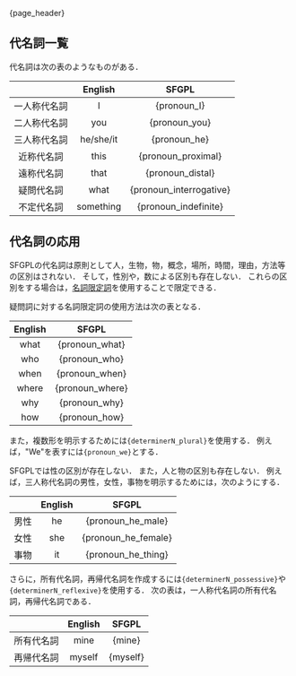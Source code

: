 {page_header}

## 代名詞一覧

代名詞は次の表のようなものがある．

||English|SFGPL|
|:-:|:-:|:-:|
|一人称代名詞|I|{pronoun_I}|
|二人称代名詞|you|{pronoun_you}|
|三人称代名詞|he/she/it|{pronoun_he}|
|近称代名詞|this|{pronoun_proximal}|
|遠称代名詞|that|{pronoun_distal}|
|疑問代名詞|what|{pronoun_interrogative}|
|不定代名詞|something|{pronoun_indefinite}|

## 代名詞の応用

SFGPLの代名詞は原則として人，生物，物，概念，場所，時間，理由，方法等の区別はされない．
そして，性別や，数による区別も存在しない．
これらの区別をする場合は，[名詞限定詞]({docs_DeterminerN})を使用することで限定できる．


疑問詞に対する名詞限定詞の使用方法は次の表となる．

|English|SFGPL|
|:-:|:-:|
|what|{pronoun_what}|
|who|{pronoun_who}|
|when|{pronoun_when}|
|where|{pronoun_where}|
|why|{pronoun_why}|
|how|{pronoun_how}|

また，複数形を明示するためには```{determinerN_plural}```を使用する．
例えば，"We"を表すには```{pronoun_we}```とする．

SFGPLでは性の区別が存在しない．
また，人と物の区別も存在しない．
例えば，三人称代名詞の男性，女性，事物を明示するためには，次のようにする．

||English|SFGPL|
|:-:|:-:|:-:|
|男性|he|{pronoun_he_male}|
|女性|she|{pronoun_he_female}|
|事物|it|{pronoun_he_thing}|

さらに，所有代名詞，再帰代名詞を作成するには```{determinerN_possessive}```や```{determinerN_reflexive}```を使用する．
次の表は，一人称代名詞の所有代名詞，再帰代名詞である．

||English|SFGPL|
|:-:|:-:|:-:|
|所有代名詞|mine|{mine}|
|再帰代名詞|myself|{myself}|
